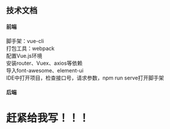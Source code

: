 ## 技术文档

#### 前端

脚手架：vue-cli  
打包工具：webpack  
配置Vue.js环境  
安装router、Vuex、axios等依赖  
导入font-awesome、element-ui  
IDE中打开项目，检查接口号，请求参数，npm run serve打开脚手架  

#### 后端
# 赶紧给我写！！！
